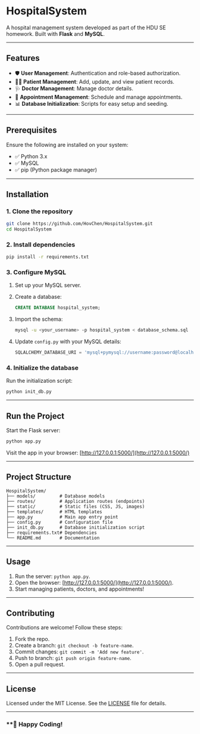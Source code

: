 # **HospitalSystem**

A hospital management system developed as part of the HDU SE homework. Built with **Flask** and **MySQL**.

---

## **Features**

- 🛡️ **User Management**: Authentication and role-based authorization.
- 👩‍⚕️ **Patient Management**: Add, update, and view patient records.
- 🩺 **Doctor Management**: Manage doctor details.
- 📅 **Appointment Management**: Schedule and manage appointments.
- 📊 **Database Initialization**: Scripts for easy setup and seeding.

---

## **Prerequisites**

Ensure the following are installed on your system:

- ✅ Python 3.x
- ✅ MySQL
- ✅ pip (Python package manager)

---

## **Installation**

### **1. Clone the repository**

```bash
git clone https://github.com/HovChen/HospitalSystem.git
cd HospitalSystem
```

### **2. Install dependencies**

```bash
pip install -r requirements.txt
```

### **3. Configure MySQL**

1. Set up your MySQL server.

2. Create a database:

   ```sql
   CREATE DATABASE hospital_system;
   ```

3. Import the schema:

   ```bash
   mysql -u <your_username> -p hospital_system < database_schema.sql
   ```

4. Update `config.py` with your MySQL details:

   ```python
   SQLALCHEMY_DATABASE_URI = 'mysql+pymysql://username:password@localhost/hospital_system'
   ```

### **4. Initialize the database**

Run the initialization script:

```bash
python init_db.py
```

---

## **Run the Project**

Start the Flask server:

```bash
python app.py
```

Visit the app in your browser: [http://127.0.0.1:5000/](http://127.0.0.1:5000/)

---

## **Project Structure**

```plaintext
HospitalSystem/
├── models/         # Database models
├── routes/         # Application routes (endpoints)
├── static/         # Static files (CSS, JS, images)
├── templates/      # HTML templates
├── app.py          # Main app entry point
├── config.py       # Configuration file
├── init_db.py      # Database initialization script
├── requirements.txt# Dependencies
└── README.md       # Documentation
```

---

## **Usage**

1. Run the server: `python app.py`.
2. Open the browser: [http://127.0.0.1:5000/](http://127.0.0.1:5000/).
3. Start managing patients, doctors, and appointments!

---

## **Contributing**

Contributions are welcome! Follow these steps:

1. Fork the repo.
2. Create a branch: `git checkout -b feature-name`.
3. Commit changes: `git commit -m 'Add new feature'`.
4. Push to branch: `git push origin feature-name`.
5. Open a pull request.

---

## **License**

Licensed under the MIT License. See the [LICENSE](LICENSE) file for details.

---

### **🎉 Happy Coding!
